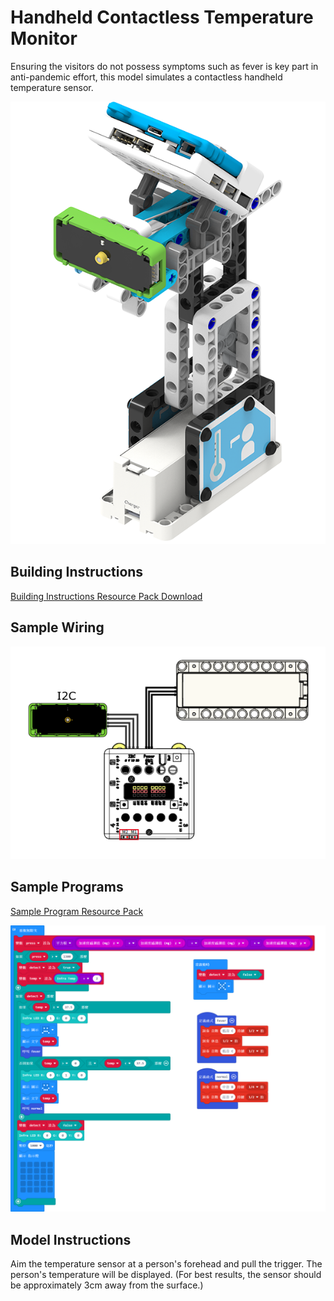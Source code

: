 # Handheld Contactless Temperature Monitor

Ensuring the visitors do not possess symptoms such as fever is key part in anti-pandemic effort, this model simulates a contactless handheld temperature sensor.

![](../../images/tempgun.png)

## Building Instructions

[Building Instructions Resource Pack Download](https://bit.ly/AIHealthCareSetBuildingGuide)

## Sample Wiring

![](./images/tempcon.png)

## Sample Programs

[Sample Program Resource Pack](https://bit.ly/AIHealthCareSetHex)

![](./images/tempguncode.png)

## Model Instructions

Aim the temperature sensor at a person's forehead and pull the trigger. The person's temperature will be displayed. (For best results, the sensor should be approximately 3cm away from the surface.)
